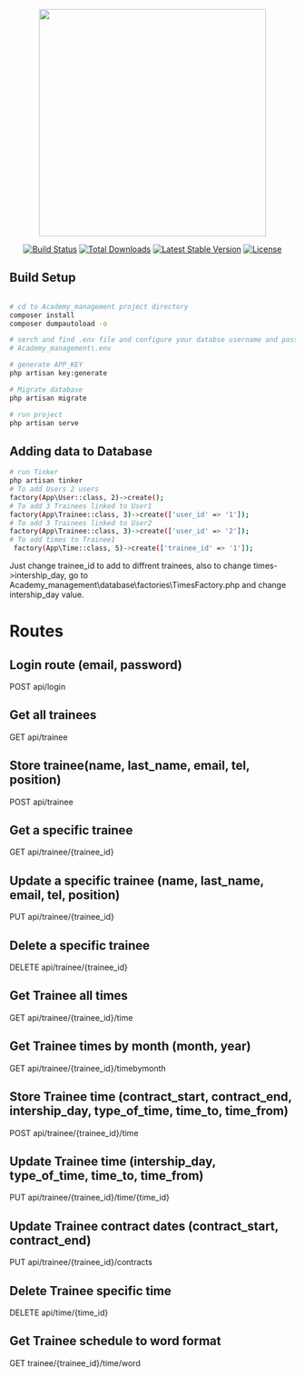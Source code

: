 <p align="center"><a href="https://laravel.com" target="_blank"><img src="https://raw.githubusercontent.com/laravel/art/master/logo-lockup/5%20SVG/2%20CMYK/1%20Full%20Color/laravel-logolockup-cmyk-red.svg" width="400"></a></p>

<p align="center">
<a href="https://travis-ci.org/laravel/framework"><img src="https://travis-ci.org/laravel/framework.svg" alt="Build Status"></a>
<a href="https://packagist.org/packages/laravel/framework"><img src="https://poser.pugx.org/laravel/framework/d/total.svg" alt="Total Downloads"></a>
<a href="https://packagist.org/packages/laravel/framework"><img src="https://poser.pugx.org/laravel/framework/v/stable.svg" alt="Latest Stable Version"></a>
<a href="https://packagist.org/packages/laravel/framework"><img src="https://poser.pugx.org/laravel/framework/license.svg" alt="License"></a>
</p>

## Build Setup

``` bash

# cd to Academy_management project directory
composer install
composer dumpautoload -o

# serch and find .env file and configure your databse username and password
# Academy_management\.env

# generate APP_KEY
php artisan key:generate

# Migrate database 
php artisan migrate

# run project
php artisan serve
```
## Adding data to Database
``` bash
# run Tinker
php artisan tinker
# To add Users 2 users
factory(App\User::class, 2)->create();
# To add 3 Trainees linked to User1
factory(App\Trainee::class, 3)->create(['user_id' => '1']);
# To add 3 Trainees linked to User2
factory(App\Trainee::class, 3)->create(['user_id' => '2']);
# To add times to Trainee1
 factory(App\Time::class, 5)->create(['trainee_id' => '1']);
```
Just change trainee_id to add to diffrent trainees, also to change times->intership_day,
go to Academy_management\database\factories\TimesFactory.php and change intership_day value.

# Routes

## Login route (email, password)
POST api/login 
## Get all trainees
GET api/trainee 
## Store trainee(name, last_name, email, tel, position)
POST api/trainee
## Get a specific trainee
GET api/trainee/{trainee_id}
## Update a specific trainee (name, last_name, email, tel, position)
PUT api/trainee/{trainee_id}
## Delete a specific trainee
DELETE api/trainee/{trainee_id}
## Get Trainee all times
GET api/trainee/{trainee_id}/time
## Get Trainee times by month (month, year)
GET api/trainee/{trainee_id}/timebymonth
## Store Trainee time (contract_start, contract_end, intership_day, type_of_time, time_to, time_from)
POST api/trainee/{trainee_id}/time
## Update Trainee time (intership_day, type_of_time, time_to, time_from)
PUT api/trainee/{trainee_id}/time/{time_id}
## Update Trainee contract dates (contract_start, contract_end)
PUT api/trainee/{trainee_id}/contracts
## Delete Trainee specific time
DELETE api/time/{time_id}
## Get Trainee schedule to word format
GET trainee/{trainee_id}/time/word
